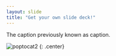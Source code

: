 ```yaml
---
layout: slide
title: "Get your own slide deck!"
---
```


The caption previously known as caption.

![poptocat2](https://octodex.github.com/images/poptocat_v2.png)
{: .center}
